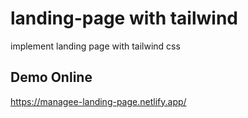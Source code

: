 # landing-page with tailwind
implement landing page with tailwind css

## Demo Online 
https://managee-landing-page.netlify.app/
